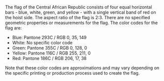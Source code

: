 The flag of the Central African Republic consists of four equal horizontal bars - blue, white, green, and yellow - with a single vertical band of red on the hoist side. The aspect ratio of the flag is 2:3. There are no specified geometric properties or measurements for the flag. The color codes for the flag are: 

- Blue: Pantone 293C / RGB 0, 35, 149
- White: No specific color code
- Green: Pantone 355C / RGB 0, 128, 0
- Yellow: Pantone 116C / RGB 255, 211, 0
- Red: Pantone 186C / RGB 206, 17, 38

Note that these color codes are approximations and may vary depending on the specific printing or production process used to create the flag.